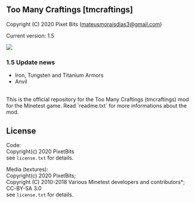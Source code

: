 ## Too Many Craftings [tmcraftings]
Copyright (C) 2020 Pixet Bits (mateusmoraisdias3@gmail.com)

Current version: 1.5

<img src= "https://github.com/PixetBits/tmcraftings/edit/master/screenshot.png">

### 1.5 Update news

+ Iron, Tungsten and Titanium Armors
+ Anvil
<br/>
This is the official repository for the Too Many Craftings (tmcraftings) mod for the Minetest game.
Read `readme.txt` for more informations about the mod.

## License
Code:<br/>
Copyright(c) 2020 PixetBits<br/>
see `license.txt` for details.<br/>

Media (textures):<br/>
Copyright(c) 2020 PixetBits;<br/>
Copyright (C) 2010-2018 Various Minetest developers and contributors*; CC-BY-SA 3.0<br/>
see `license.txt` for details.
